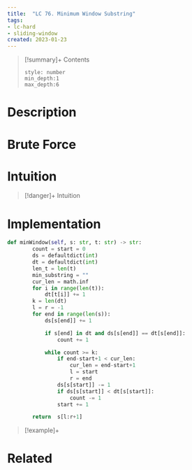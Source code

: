 ```yaml
---
title:  "LC 76. Minimum Window Substring"
tags:
- lc-hard
- sliding-window
created: 2023-01-23
---
```


>[!summary]+ Contents
>```toc
>style: number
>min_depth:1
>max_depth:6
>```

# Description

# Brute Force
# Intuition

>[!danger]+ Intuition

# Implementation
```python
def minWindow(self, s: str, t: str) -> str: 
        count = start = 0
        ds = defaultdict(int)
        dt = defaultdict(int)
        len_t = len(t)
        min_substring = ""
        cur_len = math.inf
        for i in range(len(t)):
            dt[t[i]] += 1
        k = len(dt)
        l = r = -1
        for end in range(len(s)):
            ds[s[end]] += 1

            if s[end] in dt and ds[s[end]] == dt[s[end]]:
                count += 1

            while count >= k:
                if end-start+1 < cur_len:
                    cur_len = end-start+1
                    l = start
                    r = end
                ds[s[start]] -= 1
                if ds[s[start]] < dt[s[start]]:
                    count -= 1
                start += 1

        return 	s[l:r+1]
```

>[!example]+ 


# Related
